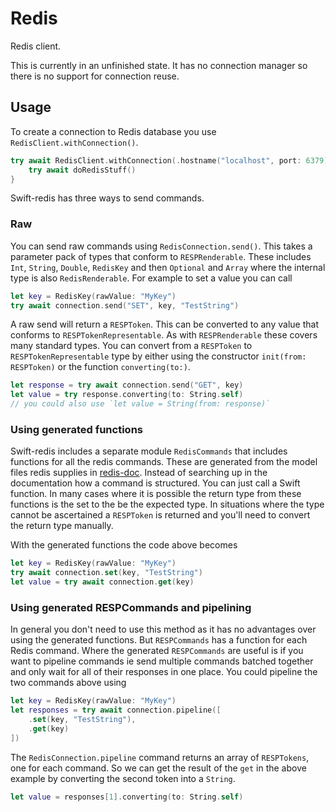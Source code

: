 # Redis

Redis client. 

This is currently in an unfinished state. It has no connection manager so there is no support for connection reuse.

## Usage

To create a connection to Redis database you use `RedisClient.withConnection()`.

```swift
try await RedisClient.withConnection(.hostname("localhost", port: 6379), logger: logger) { connection, logger in
    try await doRedisStuff()
}
```

Swift-redis has three ways to send commands.

### Raw

You can send raw commands using `RedisConnection.send()`. This takes a parameter pack of types that conform to `RESPRenderable`. These includes `Int`, `String`, `Double`, `RedisKey` and then `Optional` and `Array` where the internal type is also `RedisRenderable`. For example to set a value you can call

```swift
let key = RedisKey(rawValue: "MyKey")
try await connection.send("SET", key, "TestString")
```

A raw send will return a `RESPToken`. This can be converted to any value that conforms to `RESPTokenRepresentable`. As with `RESPRenderable` these covers many standard types. You can convert from a `RESPToken` to `RESPTokenRepresentable` type by either using the constructor `init(from: RESPToken)` or the function `converting(to:)`.

```swift
let response = try await connection.send("GET", key)
let value = try response.converting(to: String.self)
// you could also use `let value = String(from: response)`
```

### Using generated functions

Swift-redis includes a separate module `RedisCommands` that includes functions for all the redis commands. These are generated from the model files redis supplies in [redis-doc](https://github.com/redis/redis-doc). Instead of searching up in the documentation how a command is structured. You can just call a Swift function. In many cases where it is possible the return type from these functions is the set to the be the expected type. In situations where the type cannot be ascertained a `RESPToken` is returned and you'll need to convert the return type manually.

With the generated functions the code above becomes

```swift
let key = RedisKey(rawValue: "MyKey")
try await connection.set(key, "TestString")
let value = try await connection.get(key)
```

### Using generated RESPCommands and pipelining

In general you don't need to use this method as it has no advantages over using the generated functions. But `RESPCommands` has a function for each Redis command. Where the generated `RESPCommands` are useful is if you want to pipeline commands ie send multiple commands batched together and only wait for all of their responses in one place. You could pipeline the two commands above using

```swift
let key = RedisKey(rawValue: "MyKey")
let responses = try await connection.pipeline([
    .set(key, "TestString"),
    .get(key)
])
```

The `RedisConnection.pipeline` command returns an array of `RESPTokens`, one for each command. So we can get the result of the `get` in the above example by converting the second token into a `String`.

```swift
let value = responses[1].converting(to: String.self)
```
